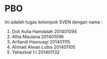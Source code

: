 # PBO
Ini adalah tugas kelompok SVEN dengan nama :
1. Doli Aulia Hamdalah 201401094
2. Atha Maulana 201401096
3. Arifandi Hasnuagi 201401115
4. Ahmad Alwan Lubis 201401105
5. Yehezkiel f.t 201401132
